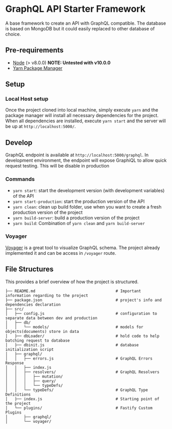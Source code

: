 # GraphQL API Starter Framework

A base framework to create an API with GraphQL compatible. The database is based on MongoDB but it could easily replaced to other database of choice.  

## Pre-requirements

- [Node](https://nodejs.org/en/) (> v8.0.0) **NOTE: Untested with v10.0.0**
- [Yarn Package Manager](https://yarnpkg.com/en/)

<!-- - [MongoDB](https://www.mongodb.com/) (`brew install mongodb`) -->

## Setup

### Local Host setup

Once the project cloned into local machine, simply execute `yarn` and the package manager will install all necessary dependencies for the project. When all dependencies are installed, execute `yarn start` and the server will be up at `http://localhost:5000/`.

## Develop

GraphQL endpoint is available at `http://localhost:5000/graphql`. In development environment, the endpoint will expose GraphiQL to allow quick request testing. This will be disable in production

### Commands

<!-- - `yarn init-db`: initialize the local database (**NOTE: all data in local database will be loss once executed**)
- `yarn init-db-production`: similar to `yarn init-db` but for production -->
- `yarn start`: start the development version (with development variables) of the API
- `yarn start-production`: start the production version of the API
- `yarn clean`: clean up build folder, use when you want to create a fresh production version of the project
- `yarn build-server`: build a production version of the project
- `yarn build`: Combination of `yarn clean` and `yarn build-server`

### Voyager

[Voyager](https://github.com/APIs-guru/graphql-voyager) is a great tool to visualize GraphQL schema. The project already implemented it and can be access in `/voyager` route.

## File Structures

This provides a brief overview of how the project is structured.
```
├── README.md                                   # Important information regarding to the project
├── package.json                                # project's info and dependencies declaration
├── src/
│   ├── config.js                               # configuration to separate data between dev and production
│   ├── db/
│   │   └── models/                             # models for objects(documents) store in data
│   ├── dbLoader/                               # hold code to help batching request to database
│   ├── dbinit.js                               # database initialization script
│   ├── graphql/
│   │   ├── errors.js                           # GraphQL Errors Response
│   │   ├── index.js
│   │   ├── resolvers/                          # GraphQL Resolvers
│   │   │   ├── mutation/
│   │   │   ├── query/
│   │   │   └── typeDefs/
│   │   └── typeDefs/                           # GraphQL Type Definitions
│   ├── index.js                                # Starting point of the project
│   └── plugins/                                # Fastify Custom Plugins
│       ├── graphql/
│       └── voyager/
```
